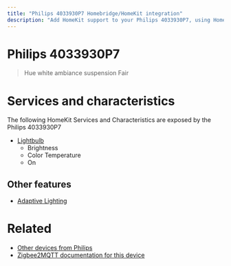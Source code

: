 ```yaml
---
title: "Philips 4033930P7 Homebridge/HomeKit integration"
description: "Add HomeKit support to your Philips 4033930P7, using Homebridge, Zigbee2MQTT and homebridge-z2m."
---
```

<!---
This file has been GENERATED using src/docgen/docgen.ts
DO NOT EDIT THIS FILE MANUALLY!
-->
# Philips 4033930P7
> Hue white ambiance suspension Fair


# Services and characteristics
The following HomeKit Services and Characteristics are exposed by
the Philips 4033930P7

* [Lightbulb](../../light.md)
  * Brightness
  * Color Temperature
  * On


## Other features
* [Adaptive Lighting](../../light.md)


# Related
* [Other devices from Philips](../index.md#philips)
* [Zigbee2MQTT documentation for this device](https://www.zigbee2mqtt.io/devices/4033930P7.html)